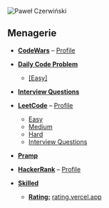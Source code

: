 ![Paweł Czerwiński](https://raw.githubusercontent.com/samsisle/menagerie/master/raw/pawel-czerwinski-pRSHSA2H_QU-unsplash.jpg)

## Menagerie

- **[CodeWars](https://github.com/samsisle/menagerie/tree/master/codewars)** – [Profile](https://www.codewars.com/users/samsisle)

- **[Daily Code Problem](https://github.com/samsisle/menagerie/tree/master/daily_code_problem)**

  - [[Easy]](https://github.com/samsisle/menagerie/tree/master/daily_code_problem/%5BEasy%5D)

- **[Interview Questions](https://github.com/samsisle/menagerie/tree/master/interview_questions)**

- **[LeetCode](https://github.com/samsisle/menagerie/tree/master/leet_code)** – [Profile](https://leetcode.com/samsisle/)

  - [Easy](https://github.com/samsisle/menagerie/tree/master/leet_code/Easy)
  - [Medium](https://github.com/samsisle/menagerie/tree/master/leet_code/Medium)
  - [Hard](https://github.com/samsisle/menagerie/tree/master/leet_code/Hard)
  - [Interview Questions](https://github.com/samsisle/menagerie/tree/master/leet_code/Interview%20Questions)

- **[Pramp](https://github.com/samsisle/menagerie/tree/master/pramp)**

- **[HackerRank](https://www.hackerrank.com/dashboard)** – [Profile](https://www.hackerrank.com/samsisle?hr_r=1)

- **[Skilled](https://github.com/samsisle/menagerie/tree/master/skilled/rating)**
  - **[Rating:](https://github.com/samsisle/menagerie/tree/master/skilled/rating)** [rating.vercel.app](https://rating.vercel.app/)
